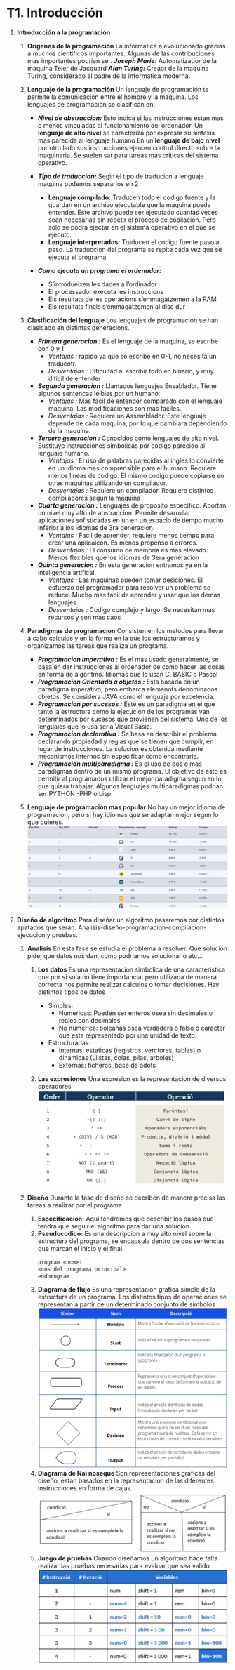 # T1. Introducción

1. **Introducción a la programación**

    1. **Origenes de la programación**
    La informatica a evolucionado gracias a muchos cientificos importantes. Algunas de las contribuciones mas importantes podrian ser.
    _**Joseph Marie:**_ Automatizador de la maquina Teler de Jacquard
    _**Alan Turing:**_ Creaor de la maquina Turing, considerado el padre de la informatica moderna.

    1. **Lenguaje de la programación**
    Un lenguaje de programación te permite la comunicacion entre el hombre y la maquina.
    Los lenguajes de programacion se clasifican en:
        * ***Nivel de abstraccion:*** 
        Esto indica si las instrucciones estan mas o menos vinculadas al funcionamiento del ordenador.
        Un **lenguaje de alto nivel** se caracteriza por expresar su sintexis mas parecida al lenguaje humano
        En un **lenguaje de bajo nivel** por otro lado sus instrucciones ejercen control directo sobre la maquinaria. Se suelen sar para tareas mas criticas del sistema operativo.

        * ***Tipo de traduccion:***
        Segin el tipo de traducion a lenguaje maquina podemos separarlos en 2
            - **Lenguaje compilado:** Traducen todo el codigo fuente y la guardan en un archivo ejecutable que la maquina pueda entender. Este archivo puede ser ejecutado cuantas veces sean necesarias sin repetir el proceso de copilacion. Pero solo se podra ejectar en el sistema operativo en el que se ejecuto.
            - **Lenguaje interpretados:** Traducen el codigo fuente paso a paso. La traduccion del programa se repite cada vez que se ejecuta el programa
        * _**Como ejecuta un programa el ordenador:**_
            -   S’introdueixen les dades a l’ordinador
            -   El processador executa les instruccions
            -   Els resultats de les operacions s’emmagatzemen a la RAM
            -   Els resultats finals s’emmagatzemen al disc dur
    1. **Clasificación del lenguaje**
    Los lenguajes de programacion se han clasicado en distintas generacions.
        -   _**Primera generacion :**_ Es el lenguaje de la maquina, se escribe con 0 y 1 
            -   _Ventajas :_ rapido ya que se escribe en 0-1, no necesita un traducotr.
            -   _Desventajas :_ Dificultad al escribir todo en binario, y muy dificil de entender
        -   _**Segunda generacion :**_ Llamados lenguajes Ensablador. Tiene algunos sentencas leibles por un humano.
            -   _Ventajas :_ Mas facil de entender comparado con el lenguaje maquina. Las modificaciones son mas faciles.
            -   _Desventajas :_ Requiere un Assemblador. Este lenguaje depende de cada maquina, por lo que cambiara dependiendo de la maquina.
        -   _**Tercera generacion :**_ Conocidos como lenguajes de alto nivel. Sustituye instrucciones simbolicas por codigo parecido al lenguaje humano.
            -   _Ventajas :_ El uso de palabras parecidas al ingles lo convierte en un idioma mas comprensible para el humano. Requiere menos lineas de codigo. El mismo codigo puede copiarse en otras maquinas utilizando un compilador.
            -   _Desventajas :_ Requiere un compilador. Requiere distintos compiladores segun la maquina
        -   _**Cuarta generacion :**_ Lenguajes de proposito especifico. Aportan un nivel muy alto de abstraccion. Permite desarrollar aplicaciones sofisticadas en un en un espacio de tiempo mucho inferior a los idiomas de 3ra generacion.
            -   _Ventajas :_ Facil de aprender, requiere menos tiempo para crear una aplicaicon. Es menos propenso a errores.
            -   _Desventajas :_ El consumo de memoria es mas elevado. Menos flexibles que los idiomas de 3era generacion
        -   _**Quinta generacion :**_ En esta generacion entramos ya en la inteligencia artifical. 
            -   _Ventajas :_ Las maquinas pueden tomar desiciones. El esfuerzo del programador para resolver un problema se reduce. Mucho mas facil de aprender y usar que los demas lenguajes.
            -   _Desventajas :_ Codigo complejo y largo. Se necesitan mas recursos y son mas caos
    1. **Paradigmas de programacion**
    Consisten en los metodos para llevar a cabo calculos y en la forma en la que los estructuramos y organizamos las tareas que realiza un programa.
        -   _**Programacion Imperativa :**_ Es el mas usado generalmente, se basa en dar instrucciones al ordenador de como hacer las cosas en forma de algoritmo. Idiomas que lo usan C, BASIC o Pascal
        -   _**Programacion Orientada a objetos :**_ Esta basada en un paradigma imperativo, pero embarca elemenots denominados objetos. Se considera JAVA como el lenguaje por excelencia.
        -   _**Programacion por sucesos :**_ Este es un paradigma en el que tanto la estructura como la ejecucion de los programas van determinados por sucesos que provienen del sistema. Uno de los lenguajes que lo usa seria Visual Basic.
        -   _**Programacion declarativa :**_ Se basa en describir el problema declarando propiedad y reglas que se tienen que cumplir, en lugar de instrucciones. La solucion es obtenida mediante mecanismos internos sin especificar como encontrarla. 
        -   _**Programacion multiparadigma :**_ Es el uso de dos o mas paradigmas dentro de un mismo programa. El objetivo de esto es permitir al programados utilizar el mejor paradigma segun en lo que quiera trabajar. Algunos lenguajes multiparadigmas podrian ser PYTHON -PHP o Lisp.
    1. **Lenguaje de programación mas popular**
        No hay un mejor idioma de programacion, pero si hay idiomas que se adaptan mejor segun lo que quieres.
        ![idiomas](idiomas.jpg)

1. **Diseño de algoritmo** 
Para diseñar un algoritmo pasaremos por distintos apatados que seran.
Analisis-diseño-programacion-compilacion-ejecucion y pruebas.

    1. **Analisis**
    En esta fase se estudia el problema a resolver. Que solucion pide, que datos nos dan, como podriamos solucionarlo etc...

        1. **Los datos** 
        Es una representacion simbolica de una caracteristica que por si sola no tiene importancia, pero utilizada de manera correcta nos permite realizar calculos o tomar decisiones. Hay distintos tipos de datos
            - Simples:  
                -   Numericas: Pueden ser enteros osea sin decimales o reales con decimales
                -   No numerica: boleanas osea verdadera o falso
                o caracter que esta representado por una unidad de texto.
            - Estructuradas: 
                -   Internas: estaticas (registros, verctores, tablas) o dinamicas (Llistas, colas, pilas, arboles)
                -   Externas: ficheros, base de adots

        1. **Las expresiones**
        Una expresion es la representacion de diversos operadores
        ![alt text](taula_operadors.jpg)

    1. **Diseño**
    Durante la fase de diseño se decriben de manera precisa las tareas a realizar por el programa

        1. **Especificacion:** Aqui tendremos que describir los pasos que tendra que seguir el algoritmo para dar una solucion.
        1. **Pseudocodico:** Es una descripcion a muy alto nivel sobre la estructura del programa, se encapsula dentro de dos sentencias que marcan el inicio y el final.
            ```Pseudocodigo
            program <nom>:
            <cos del programa principal>
            endprogram 

        1. **Diagrama de flujo** Es una representacion grafica simple de la estructura de un programa. Los distintos tipos de operaciones se representan a partir de un determinado conjunto de simbolos
        ![alt text](flowchart_symbols.jpg)
        1. **Diagrama de Nai noseque**
        Son representaciones graficas del diseño, estan basados en la representacion de las diferentes instrucciones en forma de cajas.
        ![alt text](seleccio_ns.jpg)
        1. **Juego de pruebas**
        Cuando diseñamos un algoritmo hace falta realizar las pruebas necesarias para evaluar que sea valido
        ![alt text](joc_proves.jpg)
